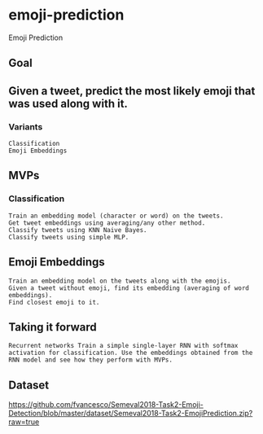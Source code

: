 # emoji-prediction

Emoji Prediction

## Goal

## Given a tweet, predict the most likely emoji that was used along with it.

### Variants

    Classification
    Emoji Embeddings

## MVPs
### Classification

    Train an embedding model (character or word) on the tweets.
    Get tweet embeddings using averaging/any other method.
    Classify tweets using KNN Naive Bayes.
    Classify tweets using simple MLP.

## Emoji Embeddings

    Train an embedding model on the tweets along with the emojis.
    Given a tweet without emoji, find its embedding (averaging of word embeddings).
    Find closest emoji to it.

## Taking it forward

    Recurrent networks Train a simple single-layer RNN with softmax activation for classification. Use the embeddings obtained from the RNN model and see how they perform with MVPs.

## Dataset

https://github.com/fvancesco/Semeval2018-Task2-Emoji-Detection/blob/master/dataset/Semeval2018-Task2-EmojiPrediction.zip?raw=true
